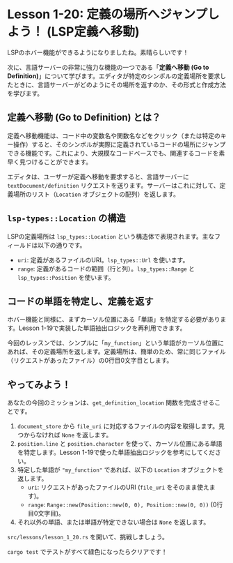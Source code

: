 
# Lesson 1-20: 定義の場所へジャンプしよう！ (LSP定義へ移動)

LSPのホバー機能ができるようになりましたね。素晴らしいです！

次に、言語サーバーの非常に強力な機能の一つである「**定義へ移動 (Go to Definition)**」について学びます。エディタが特定のシンボルの定義場所を要求したときに、言語サーバーがどのようにその場所を返すのか、その形式と作成方法を学びます。

## 定義へ移動 (Go to Definition) とは？

定義へ移動機能は、コード中の変数名や関数名などをクリック（または特定のキー操作）すると、そのシンボルが実際に定義されているコードの場所にジャンプできる機能です。これにより、大規模なコードベースでも、関連するコードを素早く見つけることができます。

エディタは、ユーザーが定義へ移動を要求すると、言語サーバーに `textDocument/definition` リクエストを送ります。サーバーはこれに対して、定義場所のリスト（`Location` オブジェクトの配列）を返します。

## `lsp-types::Location` の構造

LSPの定義場所は `lsp_types::Location` という構造体で表現されます。主なフィールドは以下の通りです。

*   `uri`: 定義があるファイルのURI。`lsp_types::Url` を使います。
*   `range`: 定義があるコードの範囲（行と列）。`lsp_types::Range` と `lsp_types::Position` を使います。

## コードの単語を特定し、定義を返す

ホバー機能と同様に、まずカーソル位置にある「単語」を特定する必要があります。Lesson 1-19で実装した単語抽出ロジックを再利用できます。

今回のレッスンでは、シンプルに「`my_function`」という単語がカーソル位置にあれば、その定義場所を返します。定義場所は、簡単のため、常に同じファイル（リクエストがあったファイル）の0行目0文字目とします。

## やってみよう！

あなたの今回のミッションは、`get_definition_location` 関数を完成させることです。

1.  `document_store` から `file_uri` に対応するファイルの内容を取得します。見つからなければ `None` を返します。
2.  `position.line` と `position.character` を使って、カーソル位置にある単語を特定します。Lesson 1-19で使った単語抽出ロジックを参考にしてください。
3.  特定した単語が `"my_function"` であれば、以下の `Location` オブジェクトを返します。
    *   `uri`: リクエストがあったファイルのURI (`file_uri` をそのまま使えます)。
    *   `range`: `Range::new(Position::new(0, 0), Position::new(0, 0))` (0行目0文字目)。
4.  それ以外の単語、または単語が特定できない場合は `None` を返します。

`src/lessons/lesson_1_20.rs` を開いて、挑戦しましょう。

`cargo test` でテストがすべて緑色になったらクリアです！

